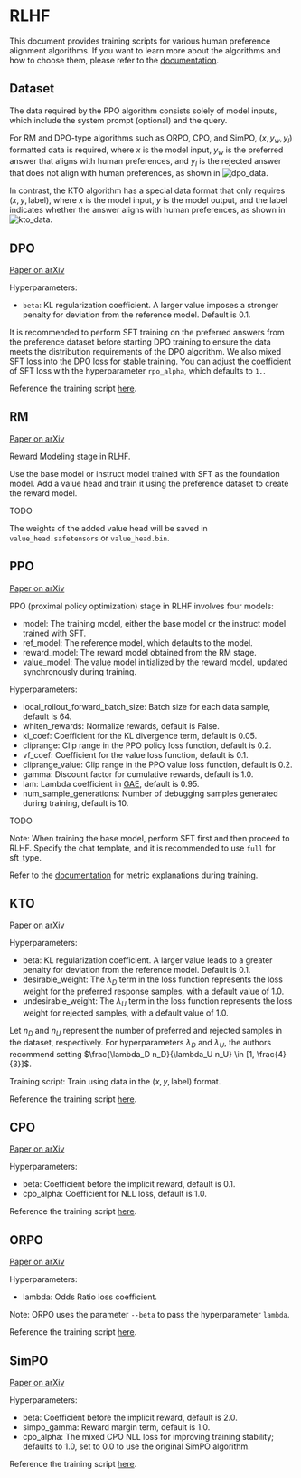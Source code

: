 # RLHF

This document provides training scripts for various human preference alignment algorithms. If you want to learn more about the algorithms and how to choose them, please refer to the [documentation](https://github.com/modelscope/modelscope-classroom/blob/main/LLM-tutorial/M.%E4%BA%BA%E7%B1%BB%E5%81%8F%E5%A5%BD%E5%AF%B9%E9%BD%90%E8%AE%AD%E7%BB%83.md).

## Dataset
The data required by the PPO algorithm consists solely of model inputs, which include the system prompt (optional) and the query.

For RM and DPO-type algorithms such as ORPO, CPO, and SimPO, $(x,y_w,y_l)$ formatted data is required, where $x$ is the model input, $y_w$ is the preferred answer that aligns with human preferences, and $y_l$ is the rejected answer that does not align with human preferences, as shown in ![dpo_data](../../resources/dpo_data.png).

In contrast, the KTO algorithm has a special data format that only requires $(x,y,\text{label})$, where $x$ is the model input, $y$ is the model output, and the label indicates whether the answer aligns with human preferences, as shown in ![kto_data](../../resources/kto_data.png).

## DPO
[Paper on arXiv](https://arxiv.org/abs/2305.18290)

Hyperparameters:
- `beta`: KL regularization coefficient. A larger value imposes a stronger penalty for deviation from the reference model. Default is 0.1.

It is recommended to perform SFT training on the preferred answers from the preference dataset before starting DPO training to ensure the data meets the distribution requirements of the DPO algorithm.
We also mixed SFT loss into the DPO loss for stable training. You can adjust the coefficient of SFT loss with the hyperparameter `rpo_alpha`, which defaults to `1.`.

Reference the training script [here](https://github.com/modelscope/ms-swift/tree/main/examples/train/rlhf/dpo.sh).

## RM
[Paper on arXiv](https://arxiv.org/abs/2203.02155)

Reward Modeling stage in RLHF.

Use the base model or instruct model trained with SFT as the foundation model. Add a value head and train it using the preference dataset to create the reward model.

TODO

The weights of the added value head will be saved in `value_head.safetensors` or `value_head.bin`.

## PPO
[Paper on arXiv](https://arxiv.org/abs/2203.02155)

PPO (proximal policy optimization) stage in RLHF involves four models:
- model: The training model, either the base model or the instruct model trained with SFT.
- ref_model: The reference model, which defaults to the model.
- reward_model: The reward model obtained from the RM stage.
- value_model: The value model initialized by the reward model, updated synchronously during training.

Hyperparameters:
- local_rollout_forward_batch_size: Batch size for each data sample, default is 64.
- whiten_rewards: Normalize rewards, default is False.
- kl_coef: Coefficient for the KL divergence term, default is 0.05.
- cliprange: Clip range in the PPO policy loss function, default is 0.2.
- vf_coef: Coefficient for the value loss function, default is 0.1.
- cliprange_value: Clip range in the PPO value loss function, default is 0.2.
- gamma: Discount factor for cumulative rewards, default is 1.0.
- lam: Lambda coefficient in [GAE](https://arxiv.org/abs/1506.02438), default is 0.95.
- num_sample_generations: Number of debugging samples generated during training, default is 10.

TODO

Note: When training the base model, perform SFT first and then proceed to RLHF. Specify the chat template, and it is recommended to use `full` for sft_type.

Refer to the [documentation](https://huggingface.co/docs/trl/ppov2_trainer#explanation-of-the-logged-metrics) for metric explanations during training.

## KTO
[Paper on arXiv](https://arxiv.org/abs/2402.01306)

Hyperparameters:
- beta: KL regularization coefficient. A larger value leads to a greater penalty for deviation from the reference model. Default is 0.1.
- desirable_weight: The $\lambda_D$ term in the loss function represents the loss weight for the preferred response samples, with a default value of 1.0.
- undesirable_weight: The $\lambda_U$ term in the loss function represents the loss weight for rejected samples, with a default value of 1.0.

Let $n_D$ and $n_U$ represent the number of preferred and rejected samples in the dataset, respectively. For hyperparameters $\lambda_D$ and $\lambda_U$, the authors recommend setting $\frac{\lambda_D n_D}{\lambda_U n_U} \in [1, \frac{4}{3}]$.

Training script:
Train using data in the $(x,y,\text{label})$ format.

Reference the training script [here](https://github.com/modelscope/ms-swift/tree/main/examples/train/rlhf/kto.sh).

## CPO
[Paper on arXiv](https://arxiv.org/abs/2401.08417)

Hyperparameters:
- beta: Coefficient before the implicit reward, default is 0.1.
- cpo_alpha: Coefficient for NLL loss, default is 1.0.

Reference the training script [here](https://github.com/modelscope/ms-swift/tree/main/examples/train/rlhf/cpo.sh).

## ORPO
[Paper on arXiv](https://arxiv.org/abs/2403.07691)

Hyperparameters:
- lambda: Odds Ratio loss coefficient.

Note: ORPO uses the parameter `--beta` to pass the hyperparameter `lambda`.

Reference the training script [here](https://github.com/modelscope/ms-swift/tree/main/examples/train/rlhf/orpo.sh).

## SimPO
[Paper on arXiv](https://arxiv.org/abs/2405.14734)

Hyperparameters:
- beta: Coefficient before the implicit reward, default is 2.0.
- simpo_gamma: Reward margin term, default is 1.0.
- cpo_alpha: The mixed CPO NLL loss for improving training stability; defaults to 1.0, set to 0.0 to use the original SimPO algorithm.

Reference the training script [here](https://github.com/modelscope/ms-swift/tree/main/examples/train/rlhf/simpo.sh).
